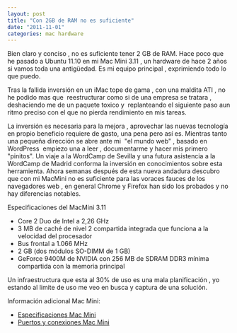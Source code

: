 ```yaml
---
layout: post
title: "Con 2GB de RAM no es suficiente"
date: "2011-11-01"
categories: mac hardware
---
```


Bien claro y conciso , no es suficiente tener 2 GB de RAM. Hace poco que he pasado a Ubuntu 11.10 en mi Mac Mini 3.11 , un hardware de hace 2 años si vamos toda una antigüedad. Es mi equipo principal , exprimiendo todo lo que puedo.

Tras la fallida inversión en un iMac tope de gama , con una maldita ATI , no he podido mas que  reestructurar como si de una empresa se tratara , deshaciendo me de un paquete toxico y  replanteando el siguiente paso aun ritmo preciso con el que no pierda rendimiento en mis tareas.

La inversión es necesaria para la mejora , aprovechar las nuevas tecnología en propio beneficio requiere de gasto, una pena pero así es. Mientras tanto una pequeña dirección se abre ante mi  "el mundo web" , basado en WordPress  empiezo una a leer , documentarme y hacer mis primero "pinitos". Un viaje a la WordCamp de Sevilla y una futura asistencia a la WordCamp de Madrid conforma la inversión en conocimientos sobre esta herramienta. Ahora semanas después de esta nueva andadura descubro que con mi MacMini no es suficiente para las voraces fauces de los navegadores web , en general Chrome y Firefox han sido los probados y no hay diferencias notables.

Especificaciones del MacMini 3.11

- Core 2 Duo de Intel a 2,26 GHz
- 3 MB de caché de nivel 2 compartida integrada que funciona a la velocidad del procesador
- Bus frontal a 1.066 MHz
- 2 GB (dos módulos SO-DIMM de 1 GB)
- GeForce 9400M de NVIDIA con 256 MB de SDRAM DDR3 mínima compartida con la memoria principal

Un infraestructura que esta al 30% de uso es una mala planificación , yo estando al limite de uso me veo en busca y captura de una solución.

Información adicional Mac Mini:

- [Especificaciones Mac Mini](https://support.apple.com/kb/SP577?viewlocale=es_ES)
- [Puertos y conexiones Mac Mini](https://support.apple.com/kb/HT3478?viewlocale=es_ES)
